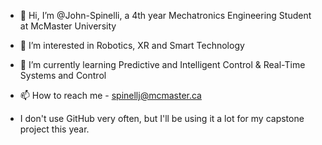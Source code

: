 - 👋 Hi, I’m @John-Spinelli, a 4th year Mechatronics Engineering Student at McMaster University
- 👀 I’m interested in Robotics, XR and Smart Technology
- 🌱 I’m currently learning Predictive and Intelligent Control & Real-Time Systems and Control
- 📫 How to reach me - spinellj@mcmaster.ca

- I don't use GitHub very often, but I'll be using it a lot for my capstone project this year.


